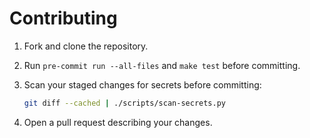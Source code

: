 # Contributing

1. Fork and clone the repository.
2. Run `pre-commit run --all-files` and `make test` before committing.
3. Scan your staged changes for secrets before committing:

   ```bash
   git diff --cached | ./scripts/scan-secrets.py
   ```

4. Open a pull request describing your changes.
